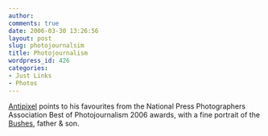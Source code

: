 ```yaml
---
author:
comments: true
date: 2006-03-30 13:26:56
layout: post
slug: photojournalsim
title: Photojournalism
wordpress_id: 426
categories:
- Just Links
- Photos
---
```


[Antipixel](http://www.antipixel.com/blog/archives/2006/03/29/hot_mama_of_invention.html) points to his favourites from the National Press Photographers Association Best of Photojournalism 2006 awards, with a fine portrait of the [Bushes](http://bop.nppa.org/2006/still_photography/winners/CPI/61360.html), father & son.

